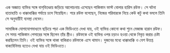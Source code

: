এক অজ্ঞাত ব্যক্তির সঙ্গে বাগ্‌বিতণ্ডায় জড়িয়ে আলোচনায় এসেছেন পাকিস্তান ফাস্ট বোলার হারিস রউফ। সে ঘটনা হাতাহাতি ও ধাক্কাধাক্কির পর্যায়ে চলে গিয়েছিল। পরে রউফ বলেছেন, নিজের পরিবারকে নিয়ে কেউ কটু কথা বললে তিনি সে অনুযায়ীই ব্যবস্থা নেবেন।

সামাজিক যোগাযোগমাধ্যমে ছড়িয়ে পড়া এক ভিডিওতে দেখা যায়, ওই ব্যক্তির কোনো কথা শুনে মেজাজ হারান রউফ। সে সময় পাকিস্তান পেসারের সঙ্গে ছিলেন তাঁর স্ত্রীও। রউফকে ওই ব্যক্তির ওপর চড়াও হওয়া থেকে নিবৃত্ত করার চেষ্টা করছিলেন তিনি। ওই ব্যক্তির সঙ্গে থাকা বাকিরাও রউফকে এসে থামান। দুজনের মধ্যে ধাক্কাধাক্কি ও বেশ উত্তপ্ত বাক্যবিনিময় হতেও দেখা যায় ওই ভিডিওতে।
